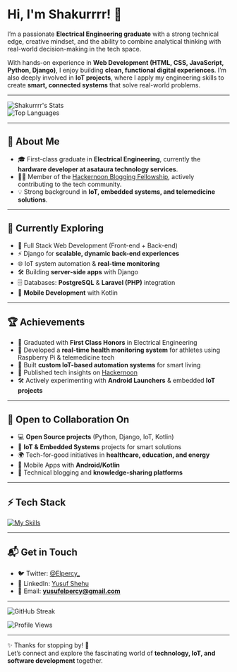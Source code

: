 # Hi, I'm Shakurrrr! 👋  

I’m a passionate **Electrical Engineering graduate** with a strong technical edge, creative mindset, and the ability to combine analytical thinking with real-world decision-making in the tech space.  

With hands-on experience in **Web Development (HTML, CSS, JavaScript, Python, Django)**, I enjoy building **clean, functional digital experiences**. I’m also deeply involved in **IoT projects**, where I apply my engineering skills to create **smart, connected systems** that solve real-world problems.  

---

![Shakurrrr's Stats](https://github-readme-stats.vercel.app/api?username=Shakurrrr&theme=vue-dark&show_icons=true&hide_border=true&count_private=true)  
![Top Languages](https://github-readme-stats.vercel.app/api/top-langs/?username=Shakurrrr&layout=compact&theme=vue-dark&hide_border=true)

---

## 🚀 About Me  

- 🎓 First-class graduate in **Electrical Engineering**, currently the  **hardware developer at asataura technology services**.  
- ✍🏽 Member of the [Hackernoon Blogging Fellowship](https://hackernoon.com/), actively contributing to the tech community.  
- 💡 Strong background in **IoT, embedded systems, and telemedicine solutions**.  

---

## 🌱 Currently Exploring  

- 🚀 Full Stack Web Development (Front-end + Back-end)  
- ⚡ Django for **scalable, dynamic back-end experiences**  
- 🌐 IoT system automation & **real-time monitoring**  
- 🛠️ Building **server-side apps** with Django  
- 🗄️ Databases: **PostgreSQL** & **Laravel (PHP)** integration  
- 📱 **Mobile Development** with Kotlin  

---

## 🏆 Achievements  

- 🥇 Graduated with **First Class Honors** in Electrical Engineering  
- 🏅 Developed a **real-time health monitoring system** for athletes using Raspberry Pi & telemedicine tech  
- 🔌 Built **custom IoT-based automation systems** for smart living  
- 📖 Published tech insights on [Hackernoon](https://hackernoon.com/)  
- 🛠️ Actively experimenting with **Android Launchers** & embedded **IoT projects**  

---

## 🤝 Open to Collaboration On  

- 💻 **Open Source projects** (Python, Django, IoT, Kotlin)  
- 📡 **IoT & Embedded Systems** projects for smart solutions  
- 🌍 Tech-for-good initiatives in **healthcare, education, and energy**  
- 📱 Mobile Apps with **Android/Kotlin**  
- 📝 Technical blogging and **knowledge-sharing platforms**  

---

## ⚡ Tech Stack  

[![My Skills](https://skillicons.dev/icons?i=js,html,css,python,kotlin,php,django,postgresql,git,androidstudio)](https://skillicons.dev)  

---

## 📬 Get in Touch  

- 🐦 Twitter: [@Elpercy_](https://twitter.com/Elpercy_)  
- 💼 LinkedIn: [Yusuf Shehu](https://www.linkedin.com/in/yusuf-shehu/)  
- 📧 Email: **yusufelpercy@gmail.com**  

---

![GitHub Streak](https://github-readme-streak-stats.herokuapp.com/?user=Shakurrrr&theme=vue-dark&hide_border=true)  

![Profile Views](https://komarev.com/ghpvc/?username=Shakurrrr&style=flat-square&color=blue)  

---

✨ Thanks for stopping by! 🚀  
Let’s connect and explore the fascinating world of **technology, IoT, and software development** together.  

